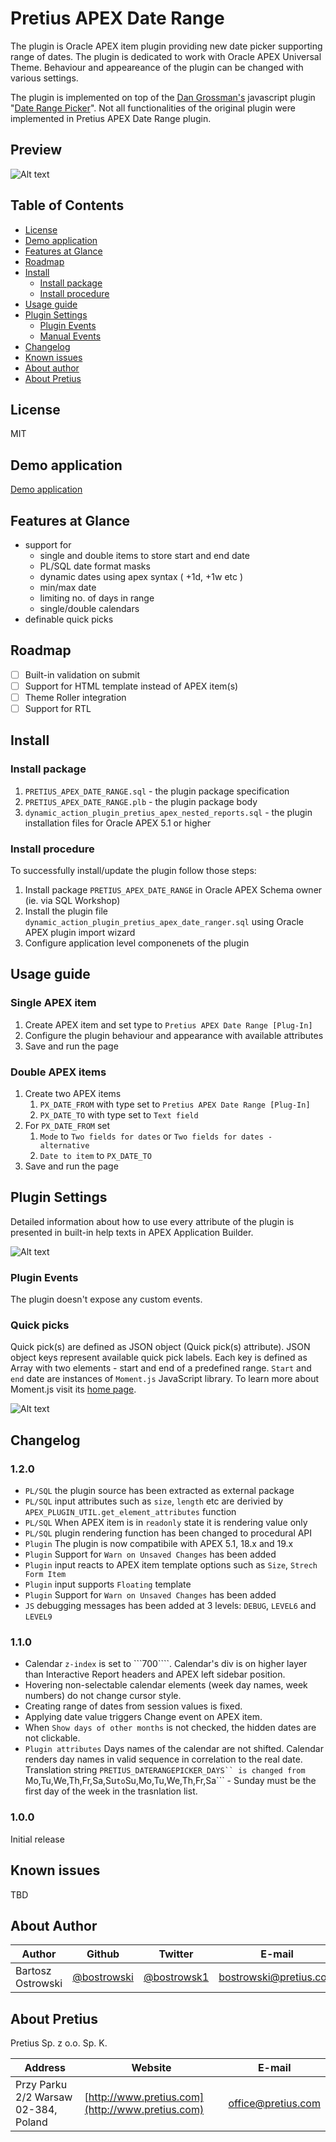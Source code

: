 # Pretius APEX Date Range

The plugin is Oracle APEX item plugin providing new date picker supporting range of dates. The plugin is dedicated to work with Oracle APEX Universal Theme. Behaviour and appeareance of the plugin can be changed with various settings.

The plugin is implemented on top of the [Dan Grossman's](http://www.dangrossman.info/) javascript plugin "[Date Range Picker](http://www.daterangepicker.com/)". Not all functionalities of the original plugin were implemented in Pretius APEX Date Range plugin.


## Preview

![Alt text](images/preview_demo.gif?raw=true "Preview")

## Table of Contents

- [License](#license)
- [Demo application](#demo-application)
- [Features at Glance](#features-at-glance)
- [Roadmap](#roadmap)
- [Install](#install)
  - [Install package](#install-package)
  - [Install procedure](#install-procedure)
- [Usage guide](#usage-guide)
- [Plugin Settings](#plugin-settings)
  - [Plugin Events](#plugin-events)
  - [Manual Events](#manual-events)
- [Changelog](#changelog)
- [Known issues](#known-issues)
- [About author](#about-author)
- [About Pretius](#about-pretius)


## License

MIT

## Demo application

[Demo application](http://apex.pretius.com/apex/f?p=PLUGINS:DATERANGE)

## Features at Glance

* support for 
  * single and double items to store start and end date
  * PL/SQL date format masks
  * dynamic dates using apex syntax ( +1d, +1w etc )
  * min/max date
  * limiting no. of days in range
  * single/double calendars
* definable quick picks


## Roadmap
* [ ] Built-in validation on submit
* [ ] Support for HTML template instead of APEX item(s)
* [ ] Theme Roller integration
* [ ] Support for RTL

## Install

### Install package
1. `PRETIUS_APEX_DATE_RANGE.sql` - the plugin package specification
1. `PRETIUS_APEX_DATE_RANGE.plb` - the plugin package body
1. `dynamic_action_plugin_pretius_apex_nested_reports.sql` - the plugin installation files for Oracle APEX 5.1 or higher

### Install procedure 

To successfully install/update the plugin follow those steps:

1. Install package `PRETIUS_APEX_DATE_RANGE` in Oracle APEX Schema owner (ie. via SQL Workshop)
1. Install the plugin file `dynamic_action_plugin_pretius_apex_date_ranger.sql` using Oracle APEX plugin import wizard
1. Configure application level componenets of the plugin

## Usage guide

### Single APEX item

1. Create APEX item and set type to `Pretius APEX Date Range [Plug-In]`
1. Configure the plugin behaviour and appearance with available attributes
1. Save and run the page

### Double APEX items

1. Create two APEX items
    1. ```PX_DATE_FROM``` with type set to ```Pretius APEX Date Range [Plug-In]```
    1. ```PX_DATE_TO``` with type set to ```Text field```
1. For ```PX_DATE_FROM``` set 
    1. ```Mode``` to  ```Two fields for dates``` or ```Two fields for dates - alternative```
    1. ```Date to item``` to ```PX_DATE_TO```
1. Save and run the page

## Plugin Settings

Detailed information about how to use every attribute of the plugin is presented in built-in help texts in APEX Application Builder.

![Alt text](images/preview_helptext.gif?raw=true "Built-in help texts")

### Plugin Events
The plugin doesn't expose any custom events. 

### Quick picks

Quick pick(s) are defined as JSON object (Quick pick(s) attribute). JSON object keys represent available quick pick labels. Each key is defined as Array with two elements - start and end of a predefined range. ```Start``` and ```end``` date are instances of ```Moment.js``` JavaScript library. To learn more about Moment.js visit its [home page](http://http://momentjs.com/).

![Alt text](images/preview_quickpicks.gif?raw=true "Quick picks")

## Changelog

### 1.2.0

* ```PL/SQL``` the plugin source has been extracted as external package
* ```PL/SQL``` input attributes such as ```size```, ```length``` etc are derivied by ```APEX_PLUGIN_UTIL.get_element_attributes``` function
* ```PL/SQL``` When APEX item is in ```readonly``` state it is rendering value only
* ```PL/SQL``` plugin rendering function has been changed to procedural API
* ```Plugin``` The plugin is now compatibile with APEX 5.1, 18.x and 19.x
* ```Plugin``` Support for ```Warn on Unsaved Changes``` has been added
* ```Plugin``` input reacts to APEX item template options such as ```Size```, ```Strech Form Item```
* ```Plugin``` input supports ```Floating``` template
* ```Plugin``` Support for ```Warn on Unsaved Changes``` has been added
* ```JS``` debugging messages has been added at 3 levels: ```DEBUG```, ```LEVEL6``` and ```LEVEL9```

### 1.1.0

* Calendar ```z-index``` is set to ```700````. Calendar's div is on higher layer than Interactive Report headers and APEX left sidebar position.
* Hovering non-selectable calendar elements (week day names, week numbers) do not change cursor style.
* Creating range of dates from session values is fixed.
* Applying date value triggers Change event on APEX item.
* When ```Show days of other months``` is not checked, the hidden dates are not clickable.
* ```Plugin attributes``` Days names of the calendar are not shifted. Calendar renders day names in valid sequence in correlation to the real date. Translation string ```PRETIUS_DATERANGEPICKER_DAYS`` is changed from ```Mo,Tu,We,Th,Fr,Sa,Su``` to ```Su,Mo,Tu,We,Th,Fr,Sa``` - Sunday must be the first day of the week in the trasnlation list.

### 1.0.0

Initial release

## Known issues
TBD

## About Author
Author | Github | Twitter | E-mail
-------|--------|---------|-------
Bartosz Ostrowski | [@bostrowski](https://github.com/bostrowski) | [@bostrowsk1](https://twitter.com/bostrowsk1) | bostrowski@pretius.com

## About Pretius
Pretius Sp. z o.o. Sp. K.

Address | Website | E-mail
--------|---------|-------
Przy Parku 2/2 Warsaw 02-384, Poland | [http://www.pretius.com](http://www.pretius.com) | [office@pretius.com](mailto:office@pretius.com)
